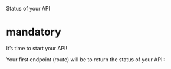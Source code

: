 Status of your API
# mandatory
It’s time to start your API!

Your first endpoint (route) will be to return the status of your API::
